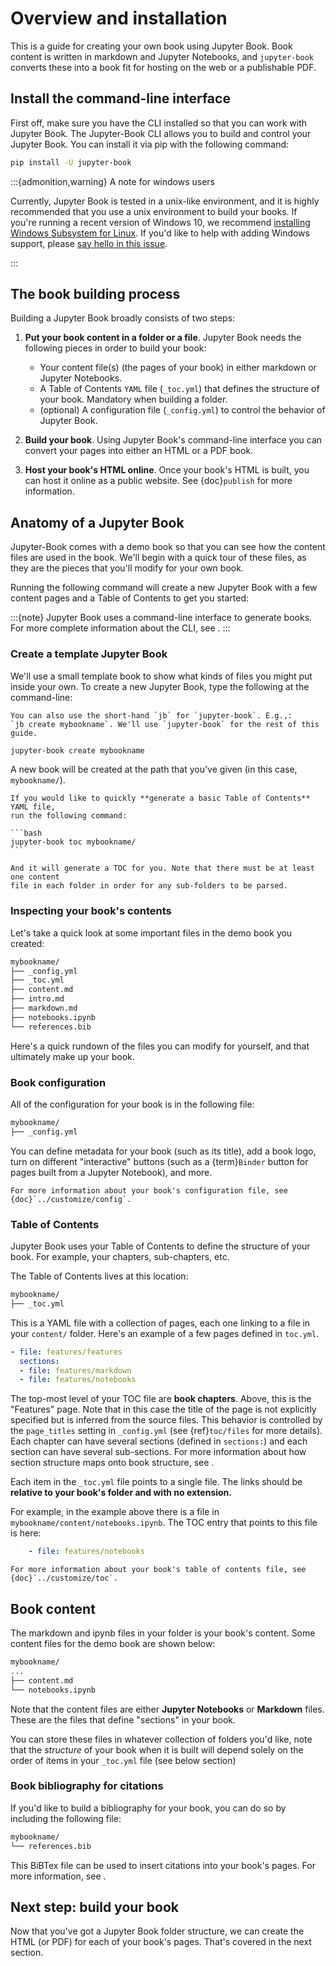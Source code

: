 # Overview and installation

This is a guide for creating your own book using Jupyter Book.
Book content is written in markdown and Jupyter Notebooks, and
`jupyter-book` converts these into a book fit for hosting on the web or a
publishable PDF.

## Install the command-line interface

First off, make sure you have the CLI installed so that you can work with Jupyter Book.
The Jupyter-Book CLI allows you to build and control your
Jupyter Book. You can install it via pip with the following command:

```bash
pip install -U jupyter-book
```

:::{admonition,warning} A note for windows users

Currently, Jupyter Book is tested in a unix-like environment, and it is highly
recommended that you use a unix environment to build your books.
If you're running a recent version of Windows 10, we recommend
[installing Windows Subsystem for Linux](https://docs.microsoft.com/en-us/windows/wsl/install-win10).
If you'd like to help with adding Windows support, please [say hello in this issue](https://github.com/executablebooks/jupyter-book/issues/575).

:::

## The book building process

Building a Jupyter Book broadly consists of two steps:

1. **Put your book content in a folder or a file**. Jupyter Book needs the following
   pieces in order to build your book:

   * Your content file(s) (the pages of your book) in either markdown or Jupyter
     Notebooks.
   * A Table of Contents `YAML` file (`_toc.yml`) that defines
     the structure of your book. Mandatory when building a folder.
   * (optional) A configuration file (`_config.yml`) to control the behavior
     of Jupyter Book.
2. **Build your book**. Using Jupyter Book's command-line interface you can
   convert your pages into either an HTML or a PDF book.
3. **Host your book's HTML online**. Once your book's HTML is built, you can host
   it online as a public website. See {doc}`publish` for more information.

## Anatomy of a Jupyter Book

Jupyter-Book comes with a demo book so that you can see how the content files
are used in the book. We'll begin with a quick tour of these files, as they are
the pieces that you'll modify for your own book.

Running the following command will create a new Jupyter Book with a few
content pages and a Table of Contents to get you started:

:::{note}
Jupyter Book uses a command-line interface to generate books. For more complete
information about the CLI, see [](../reference/cli.md).
:::

### Create a template Jupyter Book

We'll use a small template book to show what kinds of files you might put inside your own.
To create a new Jupyter Book, type the following at the command-line:

```{margin}
You can also use the short-hand `jb` for `jupyter-book`. E.g.,:
`jb create mybookname`. We'll use `jupyter-book` for the rest of this guide.
```

```bash
jupyter-book create mybookname
```

A new book will be created at the path that you've given (in this case, `mybookname/`).

````{note}
If you would like to quickly **generate a basic Table of Contents** YAML file,
run the following command:

```bash
jupyter-book toc mybookname/
```

And it will generate a TOC for you. Note that there must be at least one content
file in each folder in order for any sub-folders to be parsed.
````

### Inspecting your book's contents

Let's take a quick look at some important files in the demo book you created:

```bash
mybookname/
├── _config.yml
├── _toc.yml
├── content.md
├── intro.md
├── markdown.md
├── notebooks.ipynb
└── references.bib
```

Here's a quick rundown of the files you can modify for yourself, and that
ultimately make up your book.

### Book configuration

All of the configuration for your book is in the following file:

```bash
mybookname/
├── _config.yml
```

You can define metadata for your book (such as its title), add
a book logo, turn on different "interactive" buttons (such as a
{term}`Binder` button for pages built from a Jupyter Notebook), and more.

```{margin}
For more information about your book's configuration file, see
{doc}`../customize/config`.
```

### Table of Contents

Jupyter Book uses your Table of Contents to define the structure of your book.
For example, your chapters, sub-chapters, etc.

The Table of Contents lives at this location:

```bash
mybookname/
├── _toc.yml
```

This is a YAML file with a collection of pages, each one linking to a
file in your `content/` folder. Here's an example of a few pages defined in `toc.yml`.

```yaml
- file: features/features
  sections:
  - file: features/markdown
  - file: features/notebooks
```

The top-most level of your TOC file are **book chapters**. Above, this is the
"Features" page.
Note that in this case the title of the page is not explicitly specified but
is inferred from the source files.
This behavior is controlled by the `page_titles` setting in `_config.yml`
(see {ref}`toc/files` for more details).
Each chapter can have
several sections (defined in `sections:`) and each section can have several sub-sections.
For more information about how section structure maps onto book structure,
see [](toc/structure).

Each item in the `_toc.yml` file points to a single file. The links
should be **relative to your book's folder and with no extension.**

For example, in the example above there is a file in
`mybookname/content/notebooks.ipynb`. The TOC entry that points to
this file is here:

```yaml
    - file: features/notebooks
```

```{margin}
For more information about your book's table of contents file, see
{doc}`../customize/toc`.
```

## Book content

The markdown and ipynb files in your folder is your book's content. Some content
files for the demo book are shown below:

```bash
mybookname/
...
├── content.md
└── notebooks.ipynb
```

Note that the content files are either **Jupyter Notebooks** or **Markdown**
files. These are the files that define "sections" in your book.

You can store these files in whatever collection of folders you'd like, note that
the *structure* of your book when it is built will depend solely on the order of
items in your `_toc.yml` file (see below section)

### Book bibliography for citations

If you'd like to build a bibliography for your book, you can do so by including
the following file:

```bash
mybookname/
└── references.bib
```

This BiBTex file can be used to insert citations into your book's pages. For more information,
see [](../content/citations.md).

## Next step: build your book

Now that you've got a Jupyter Book folder structure, we can create
the HTML (or PDF) for each of your book's pages. That's covered in the next
section.
